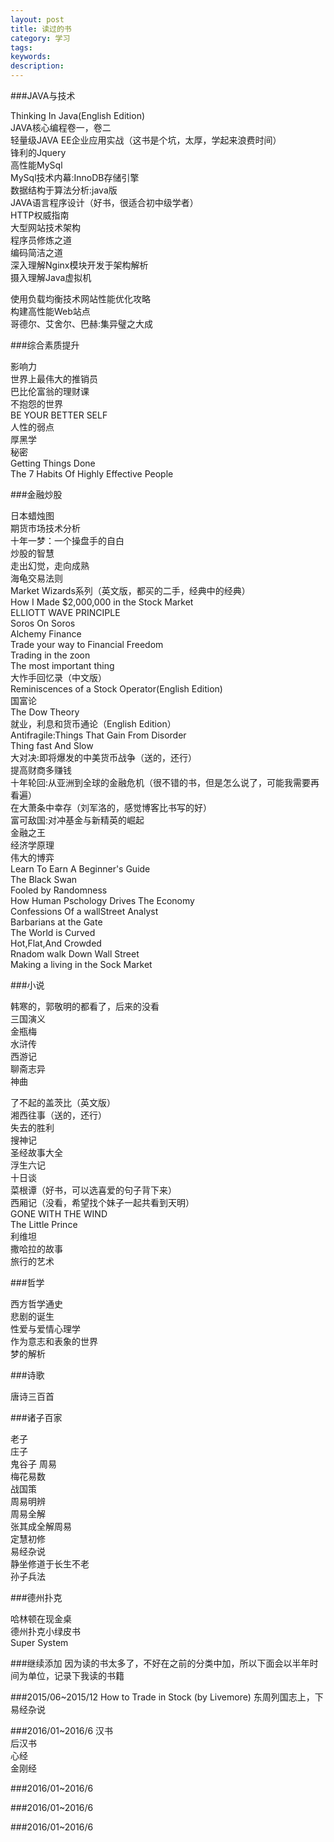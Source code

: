 ```yaml
---
layout: post
title: 读过的书
category: 学习
tags: 
keywords: 
description: 
---
```


###JAVA与技术

Thinking In Java(English Edition)		  
JAVA核心编程卷一，卷二		  
轻量级JAVA EE企业应用实战（这书是个坑，太厚，学起来浪费时间）		
锋利的Jquery		
高性能MySql		
MySql技术内幕:InnoDB存储引擎		
数据结构于算法分析:java版		
JAVA语言程序设计（好书，很适合初中级学者）		
HTTP权威指南		
大型网站技术架构		
程序员修炼之道		
编码简洁之道		
深入理解Nginx模块开发于架构解析		
摄入理解Java虚拟机		

使用负载均衡技术网站性能优化攻略		
构建高性能Web站点		
哥德尔、艾舍尔、巴赫:集异璧之大成		

###综合素质提升

影响力		
世界上最伟大的推销员		
巴比伦富翁的理财课		
不抱怨的世界		
BE YOUR BETTER SELF		
人性的弱点		
厚黑学		
秘密		
Getting Things Done		
The 7 Habits Of Highly Effective People		



###金融炒股



日本蜡烛图		
期货市场技术分析		
十年一梦：一个操盘手的自白		
炒股的智慧		
走出幻觉，走向成熟		
海龟交易法则		
Market Wizards系列（英文版，都买的二手，经典中的经典）		
How I Made $2,000,000 in the Stock Market		
ELLIOTT WAVE PRINCIPLE		
Soros On Soros		
Alchemy Finance		
Trade your way to Financial Freedom		
Trading in the zoon		
The most important thing		
大怍手回忆录（中文版）		
Reminiscences of a Stock Operator(English Edition)		
国富论		
The Dow Theory		
就业，利息和货币通论（English Edition）		
Antifragile:Things That Gain From Disorder		
Thing fast And Slow		
大对决:即将爆发的中美货币战争（送的，还行）		
提高财商多赚钱		
十年轮回:从亚洲到全球的金融危机（很不错的书，但是怎么说了，可能我需要再看遍）		
在大萧条中幸存（刘军洛的，感觉博客比书写的好）		
富可敌国:对冲基金与新精英的崛起		
金融之王	
经济学原理		
伟大的博弈		
Learn To Earn A Beginner's Guide		
The Black Swan		
Fooled by Randomness		
How Human Pschology Drives The Economy		
Confessions Of a wallStreet Analyst		
Barbarians at the Gate		
The World is Curved		
Hot,Flat,And Crowded		
Rnadom walk Down Wall Street		
Making a living in the Sock Market		


###小说


韩寒的，郭敬明的都看了，后来的没看		
三国演义		
金瓶梅		
水浒传		
西游记		
聊斋志异		
神曲		


了不起的盖茨比（英文版）		
湘西往事（送的，还行）		
失去的胜利		
搜神记		
圣经故事大全		
浮生六记		
十日谈		
菜根谭（好书，可以选喜爱的句子背下来）		
西厢记（没看，希望找个妹子一起共看到天明）		
GONE WITH THE WIND		
The Little Prince		
利维坦		
撒哈拉的故事		
旅行的艺术		



###哲学

西方哲学通史		
悲剧的诞生		
性爱与爱情心理学		
作为意志和表象的世界		
梦的解析		





###诗歌

	
唐诗三百首	


###诸子百家	


老子	
庄子	
鬼谷子	
周易	
梅花易数		
战国策		
周易明辨		
周易全解		
张其成全解周易		
定慧初修		
易经杂说		
静坐修道于长生不老		
孙子兵法		


###德州扑克


哈林顿在现金桌		
德州扑克小绿皮书		
Super System		

###继续添加
因为读的书太多了，不好在之前的分类中加，所以下面会以半年时间为单位，记录下我读的书籍

###2015/06~2015/12
How to Trade in Stock (by Livemore)
东周列国志上，下		
易经杂说		

###2016/01~2016/6
汉书		
后汉书		
心经		
金刚经		



###2016/01~2016/6



###2016/01~2016/6



###2016/01~2016/6
